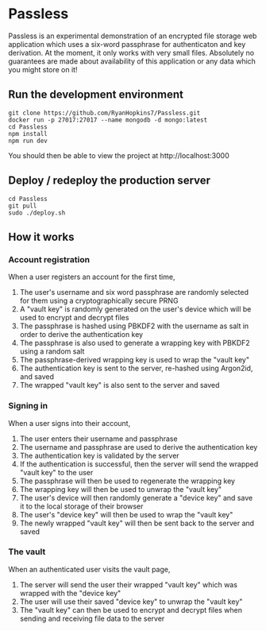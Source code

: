 # Passless

Passless is an experimental demonstration of an encrypted file storage web application which uses a six-word passphrase for authenticaton and key derivation. At the moment, it only works with very small files. Absolutely no guarantees are made about availability of this application or any data which you might store on it!

## Run the development environment

```
git clone https://github.com/RyanHopkins7/Passless.git
docker run -p 27017:27017 --name mongodb -d mongo:latest
cd Passless
npm install
npm run dev
```

You should then be able to view the project at http://localhost:3000

## Deploy / redeploy the production server

```
cd Passless
git pull
sudo ./deploy.sh
```

## How it works

### Account registration

When a user registers an account for the first time,

1. The user's username and six word passphrase are randomly selected for them using a cryptographically secure PRNG
2. A "vault key" is randomly generated on the user's device which will be used to encrypt and decrypt files
3. The passphrase is hashed using PBKDF2 with the username as salt in order to derive the authentication key
4. The passphrase is also used to generate a wrapping key with PBKDF2 using a random salt
5. The passphrase-derived wrapping key is used to wrap the "vault key"
6. The authentication key is sent to the server, re-hashed using Argon2id, and saved
7. The wrapped "vault key" is also sent to the server and saved

### Signing in

When a user signs into their account,

1. The user enters their username and passphrase
2. The username and passphrase are used to derive the authentication key
3. The authentication key is validated by the server
4. If the authentication is successful, then the server will send the wrapped "vault key" to the user
5. The passphrase will then be used to regenerate the wrapping key
6. The wrapping key will then be used to unwrap the "vault key"
7. The user's device will then randomly generate a "device key" and save it to the local storage of their browser
8. The user's "device key" will then be used to wrap the "vault key"
9. The newly wrapped "vault key" will then be sent back to the server and saved

### The vault

When an authenticated user visits the vault page,

1. The server will send the user their wrapped "vault key" which was wrapped with the "device key"
2. The user will use their saved "device key" to unwrap the "vault key"
3. The "vault key" can then be used to encrypt and decrypt files when sending and receiving file data to the server
